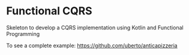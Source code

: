 # Functional CQRS

Skeleton to develop a CQRS implementation using Kotlin and Functional Programming

To see a complete example: https://github.com/uberto/anticapizzeria